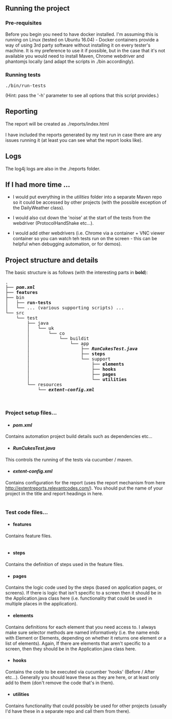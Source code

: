 ## Running the project

### Pre-requisites
Before you begin you need to have docker installed. I'm assuming this is running on Linux (tested on Ubuntu 16.04) - 
Docker containers provide a way of using 3rd party software without installing it on every tester's machine.
It is my preference to use it if possible, but in the case that it's not available you would need to install
Maven, Chrome webdriver and phantomjs locally (and adapt the scripts in ./bin accordingly).

### Running tests
<pre>./bin/run-tests </pre>
(Hint: pass the '-h' parameter to see all options that this script provides.)

## Reporting
The report will be created as ./reports/index.html<br><br>
I have included the reports generated by my test run in case there are any issues running it (at least you can see what the report looks like).

## Logs
The log4j logs are also in the ./reports folder.

## If I had more time ...
* I would put everything in the *utilities* folder into a separate Maven repo so it could be accessed
 by other projects (with the possible exception of the DailyWeather class).
 
* I would also cut down the 'noise' at the start of the tests from the webdriver (ProtocolHandShake etc...).

* I would add other webdrivers (i.e. Chrome via a container + VNC viewer container so you can watch
teh tests run on the screen - this can be helpful when debugging automation, or for demos).

## Project structure and details

The basic structure is as follows (with the interesting parts in __bold__):

<pre>
.
├── <b><i>pom.xml</i></b>
├── <b>features</b>
├── bin
│   ├── <b>run-tests</b>
│   └── ... (various supporting scripts) ...
└── src
    └── test
        ├── java
        │   └── uk
        │       └── co
        │           └── buildit
        │               └── app
        │                   ├── <b><i>RunCukesTest.java</i></b>
        │                   ├── <b>steps</b>
        │                   └── support
        │                       ├── <b>elements</b>
        │                       ├── <b>hooks</b>
        │                       ├── <b>pages</b>
        │                       └── <b>utilities</b>
        └── resources
            └── <b><i>extent-config.xml</i></b>
</pre>
<br>

### Project setup files...

* #### _pom.xml_
Contains automation project build details such as dependencies etc... 

* #### _RunCukesTest.java_
This controls the running of the tests via cucumber / maven.

* #### _extent-config.xml_
Contains configuration for the report (uses the report mechanism from here http://extentreports.relevantcodes.com/). You should put the name of your project in the title and report headings in here.
<br><br>

### Test code files...

* #### features
Contains feature files.<br/><br/>

* #### steps
Contains the definition of steps used in the feature files.

* #### pages
Contains the logic code used by the steps (based on application pages, or screens). If there is logic that isn't specific
to a screen then it should be in the Application.java class here (i.e. functionality that could be used in multiple places
in the application).

* #### elements
Contains definitions for each element that you need access to. I always make sure selector methods are named informatively (i.e. the name ends with Element or Elements, depending on whether it returns one element or a list of elements).
Again, If there are elements that aren't specific to a screen, then they should be in the Application.java class here.

* #### hooks
Contains the code to be executed via cucumber 'hooks' (Before / After etc...). Generally you should leave these as they
are here, or at least only add to them (don't remove the code that's in them).

* #### utilities
Contains functionality that could possibly be used for other projects (usually I'd have these in a separate repo and call
them from there).
